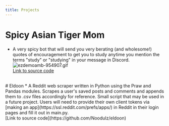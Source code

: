 ```yaml
---
title: Projects
---
```


# Spicy Asian Tiger Mom
* A very spicy bot that will send you very berating (and wholesome!) quotes of encouragement to get you to study anytime you mention the terms "study" or "studying" in your message in Discord.
![ezdemoamb-954907.gif](/uploads/ezdemoamb-954907.gif) <br/>
[Link to source code](https://github.com/Noodulz/spicy-asian-mom-discordbot)<br/>
<br/>
# Eldoon
* A Reddit web scraper written in Python using the Praw and Pandas modules. Scrapes a user's saved posts and comments and appends them to .csv files accordingly for reference. Small script that may be used in a future project. Users will need to provide their own client tokens via [making an app](https://ssl.reddit.com/prefs/apps/) in Reddit in their login pages and fill it out in main.py.<br/>
[Link to source code](https://github.com/Noodulz/eldoon)<br/>


